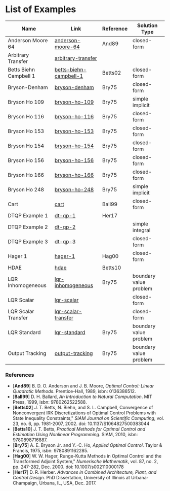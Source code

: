 # List of Examples

| Name | Link | Reference | Solution Type |
| ---- | ---- | ---- | ---- |
| Anderson Moore 64 | [anderson-moore-64](anderson-moore-64/) | And89 | closed-form |
| Arbitrary Transfer | [arbitrary-transfer](arbitrary-transfer/) | |
| Betts Biehn Campbell 1 | [betts-biehn-campbell-1](betts-biehn-campbell-1/) | Betts02 | closed-form |
| Bryson-Denham | [bryson-denham](bryson-denham/) | Bry75 | closed-form |
| Bryson Ho 109 | [bryson-ho-109](bryson-ho-109/) | Bry75 | simple implicit |
| Bryson Ho 116 | [bryson-ho-116](bryson-ho-116/) | Bry75 | closed-form |
| Bryson Ho 153 | [bryson-ho-153](bryson-ho-153/) | Bry75 | closed-form |
| Bryson Ho 154 | [bryson-ho-154](bryson-ho-154/) | Bry75 | closed-form |
| Bryson Ho 156 | [bryson-ho-156](bryson-ho-156/) | Bry75 | closed-form |
| Bryson Ho 166 | [bryson-ho-166](bryson-ho-166/) | Bry75 | closed-form |
| Bryson Ho 248 | [bryson-ho-248](bryson-ho-248/) | Bry75 | simple implicit |
| Cart | [cart](cart/) | Ball99 | closed-form |
| DTQP Example 1 | [dt-qp-1](dt-qp-1/) | Her17 | |
| DTQP Example 2 | [dt-qp-2](dt-qp-2/) | | simple integral |
| DTQP Example 3 | [dt-qp-3](dt-qp-3/) | | closed-form |
| Hager 1 | [hager-1](hager-1/) | Hag00 | closed-form |
| HDAE | [hdae](hdae/) | Betts10 |  |
| LQR Inhomogeneous | [lqr-inhomogeneous](lqr-inhomogeneous/) | Bry75 | boundary value problem |
| LQR Scalar | [lqr-scalar](lqr-scalar/) | | closed-form |
| LQR Scalar Transfer | [lqr-scalar-transfer](lqr-scalar-transfer/) | | closed-form |
| LQR Standard | [lqr-standard](lqr-standard/) | Bry75 | boundary value problem |
| Output Tracking | [output-tracking](output-tracking/) | Bry75 | boundary value problem |

### References
- [**And89**] B. D. O. Anderson and J. B. Moore, *Optimal Control: Linear Quadratic Methods*. Prentice-Hall, 1989, isbn: 0136386512.
- [**Ball99**] D. H. Ballard, *An Introduction to Natural Computation*. MIT Press, 1999, isbn: 9780262522588.
- [**Betts02**] J. T. Betts, N. Biehn, and S. L. Campbell, Convergence of Nonconvergent IRK Discretizations of Optimal Control Problems with State Inequality Constraints," *SIAM Journal on Scientific Computing*, vol. 23, no. 6, pp. 1981-2007, 2002. doi: 10.1137/S1064827500383044
- [**Betts10**] J. T. Betts, *Practical Methods for Optimal Control and Estimation Using Nonlinear Programming*. SIAM, 2010, isbn: 9780898716887.
- [**Bry75**] A. E. Bryson Jr. and Y.-C. Ho, *Applied Optimal Control*. Taylor & Francis, 1975, isbn: 9780891162285.
- [**Hag00**] W. W. Hager, Runge-Kutta Methods in Optimal Control and the Transformed Adjoint System," *Numerische Mathematik*, vol. 87, no. 2, pp. 247-282, Dec. 2000. doi: 10.1007/s002110000178
- [**Her17**] D. R. Herber. *Advances in Combined Architecture, Plant, and Control Design.* PhD Dissertation, University of Illinois at Urbana-Champaign, Urbana, IL, USA, Dec. 2017.

<!-- Something about DTQP_template.m -->